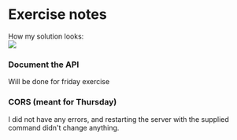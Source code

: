 # Exercise notes

How my solution looks:  
![](https://i.imgur.com/jZQcB3t.png)


### Document the API
Will be done for friday exercise

### CORS (meant for Thursday)
I did not have any errors, and restarting the server with the supplied command didn't change anything.
